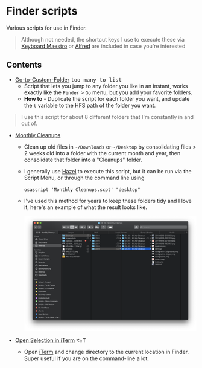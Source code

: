 # Finder scripts

Various scripts for use in Finder.

> Although not needed, the shortcut keys I use to execute these via [Keyboard Maestro][kmapp] or [Alfred][alfredapp] are included in case you're interested

## Contents

- [Go-to-Custom-Folder][fb40138e] <kbd>too many to list</kbd>
    - Script that lets you jump to any folder you like in an instant, works exactly like the `Finder` > `Go` menu, but you add your favorite folders.
    - **How to** - Duplicate the script for each folder you want, and update the `t` variable to the HFS path of the folder you want.
> I use this script for about 8 different folders that I'm constantly in and out of.

- [Monthly Cleanups](./Monthly%20Cleanups.applescript)

  - Clean up old files in `~/Downloads` or `~/Desktop` by consolidating files > 2 weeks old into a folder with the current month and year, then consolidate that folder into a "Cleanups" folder.
  - I generally use [Hazel](https://www.noodlesoft.com/) to execute this script, but it can be run via the Script Menu, or through the command line using

    ```shell
    osascript 'Monthly Cleanups.scpt' "desktop"
    ```

  - I've used this method for years to keep these folders tidy and I love it, here's an example of what the result looks like.

    ![](../imgs/folderCleaner.png)

- [Open Selection in iTerm](./Open%20Selection%20in%20iTerm.applescript) <kbd>⌥</kbd><kbd>⇧</kbd><kbd>T</kbd>
    - Open [iTerm](https://www.iterm2.com/) and change directory to the current location in Finder. Super useful if you are on the command-line a lot.

[fb40138e]: ./Go-to-Custom-Folder.applescript
[kmapp]: https://www.keyboardmaestro.com/
[alfredapp]: https://www.alfredapp.com/
